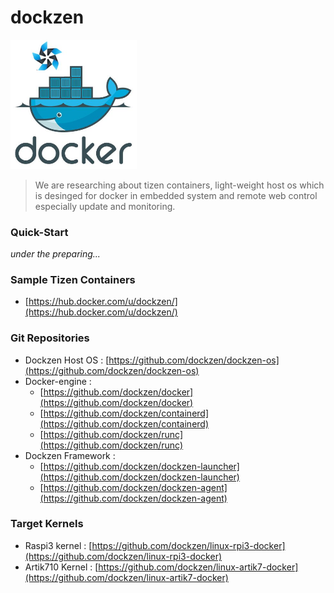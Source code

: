 # dockzen #

<img src="./image/tizen-docker.jpg" width="40%">

> We are researching about tizen containers, light-weight host os which is desinged for docker in embedded system and remote web control especially update and monitoring.


### Quick-Start ###

*under the preparing...*

### Sample Tizen Containers ###
- [https://hub.docker.com/u/dockzen/](https://hub.docker.com/u/dockzen/)

### Git Repositories ###
- Dockzen Host OS : [https://github.com/dockzen/dockzen-os](https://github.com/dockzen/dockzen-os)
- Docker-engine : 
	- [https://github.com/dockzen/docker](https://github.com/dockzen/docker)
	- [https://github.com/dockzen/containerd](https://github.com/dockzen/containerd)
	- [https://github.com/dockzen/runc](https://github.com/dockzen/runc)
- Dockzen Framework : 
	- [https://github.com/dockzen/dockzen-launcher](https://github.com/dockzen/dockzen-launcher)
	- [https://github.com/dockzen/dockzen-agent](https://github.com/dockzen/dockzen-agent)
### Target Kernels ###
- Raspi3 kernel : [https://github.com/dockzen/linux-rpi3-docker](https://github.com/dockzen/linux-rpi3-docker)
- Artik710 Kernel : [https://github.com/dockzen/linux-artik7-docker](https://github.com/dockzen/linux-artik7-docker)